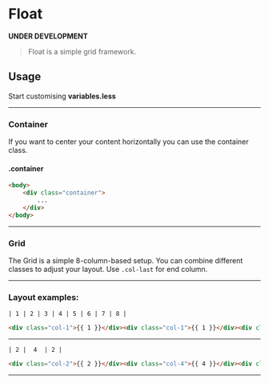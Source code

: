 # Float
**UNDER DEVELOPMENT**
> Float is a simple grid framework.

## Usage

Start customising **variables.less**

***

### Container

If you want to center your content horizontally you can use the container class.

#### .container
```html
<body>
    <div class="container">
        ...
    </div>
</body>
```
***

### Grid

The Grid is a simple 8-column-based setup. You can combine different classes to adjust your layout. Use ```.col-last``` for end column.

***

### Layout examples:

```    
| 1 | 2 | 3 | 4 | 5 | 6 | 7 | 8 |   
```

```html
<div class="col-1">{{ 1 }}</div><div class="col-1">{{ 1 }}</div><div class="col-1">{{ 1 }}</div><div class="col-1">{{ 1 }}</div><div class="col-1">{{ 1 }}</div><div class="col-1">{{ 1 }}</div><div class="col-1">{{ 1 }}</div><div class="col-1 col-last">{{ 1 }}</div>
```

*** 

```    
| 2 |  4  | 2 |  
```

```html
<div class="col-2">{{ 2 }}</div><div class="col-4">{{ 4 }}</div><div class="col-2 col-last">{{ 2 }}</div>
```

***